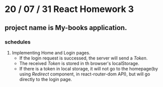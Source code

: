 # 20 / 07 / 31 React Homework 3

## project name is My-books application.

### schedules

1. Implementing Home and Login pages.
   - If the login request is successed, the server will send a <i>Token</i>. 
   - The received <i>Token</i> is stored in th browser's localStorage.
   - If there is a token in local storage, it will not go to the homepage(by using <i>Redirect</i> component, in react-router-dom API), but will go directly to the login page.

